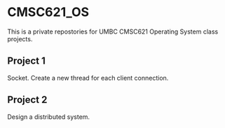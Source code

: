 # CMSC621_OS

This is a private repostories for UMBC CMSC621 Operating System class projects.

## Project 1
Socket. Create a new thread for each client connection.

## Project 2
Design a distributed system. 
